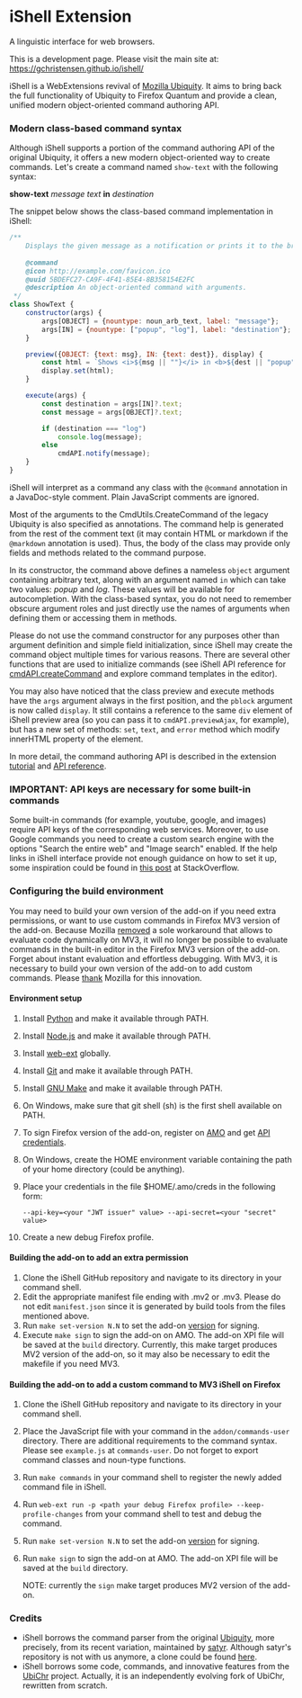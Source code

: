 # iShell Extension

A linguistic interface for web browsers.

This is a development page. Please visit the main site at: https://gchristensen.github.io/ishell/

iShell is a WebExtensions revival of [Mozilla Ubiquity](https://wiki.mozilla.org/Labs/Ubiquity).
It aims to bring back the full functionality of Ubiquity to Firefox Quantum and provide a clean, 
unified modern object-oriented command authoring API.

### Modern class-based command syntax

Although iShell supports a portion of the command authoring API of the original Ubiquity, 
it offers a new modern object-oriented way to create commands. Let's create a command
named `show-text` with the following syntax:

**show-text** *message text* **in** *destination*

The snippet below shows the class-based command implementation in iShell: 

```javascript
/**
    Displays the given message as a notification or prints it to the browser console.
 
    @command
    @icon http://example.com/favicon.ico
    @uuid 5BDEFC27-CA9F-4F41-85E4-8B358154E2FC
    @description An object-oriented command with arguments.
 */
class ShowText {
    constructor(args) {
        args[OBJECT] = {nountype: noun_arb_text, label: "message"};
        args[IN] = {nountype: ["popup", "log"], label: "destination"};
    }

    preview({OBJECT: {text: msg}, IN: {text: dest}}, display) {
        const html = `Shows <i>${msg || ""}</i> in <b>${dest || "popup"}</b>`;
        display.set(html);
    }

    execute(args) {
        const destination = args[IN]?.text;
        const message = args[OBJECT]?.text;

        if (destination === "log")
            console.log(message);
        else
            cmdAPI.notify(message);
    }
}
```


iShell will interpret as a command any class with the `@command` annotation in a JavaDoc-style comment.
Plain JavaScript comments are ignored.

Most of the arguments to the CmdUtils.CreateCommand of the legacy Ubiquity is also specified as
annotations. The command help is generated from the rest of the comment text (it
may contain HTML or markdown if the `@markdown` annotation is used). Thus, the
body of the class may provide only fields and methods related to the command
purpose.

In its constructor, the command above defines a nameless `object` argument
containing arbitrary text, along with an argument named `in` which can
take two values: *popup* and *log*. These values will be available for
autocompletion. With the class-based syntax, you do not need to remember
obscure argument roles and just directly use the names of arguments when
defining them or accessing them in methods. 

Please do not use the command constructor for any
purposes other than argument definition and simple field initialization, since
iShell may create the command object multiple times for various reasons. There
are several other functions that are used to initialize commands (see
iShell API reference for
[cmdAPI.createCommand](https://gchristensen.github.io/ishell/addon/ui/options/API.html#create-command)
and explore command templates in the editor).

You may also have noticed that the class preview and execute methods
have the `args` argument always in the first position, and the `pblock` argument is
now called `display`. It still contains a reference to the same `div` element of
iShell preview area (so you can pass it to `cmdAPI.previewAjax`, for example),
but has a new set of methods: `set`, `text`, and `error` method which modify
innerHTML property of the element.

In more detail, the command authoring API is described in the extension
[tutorial](https://gchristensen.github.io/ishell/addon/ui/options/tutorial.html) and
[API reference](https://gchristensen.github.io/ishell/addon/ui/options/API.html).

### IMPORTANT: API keys are necessary for some built-in commands

Some built-in commands (for example, youtube, google, and images) require API keys of
the corresponding web services. Moreover, to use Google commands you need to
create a custom search engine with the options "Search the entire web" and
"Image search" enabled. If the help links in iShell interface provide not enough
guidance on how to set it up, some inspiration could be found in [this
post](https://stackoverflow.com/questions/45899493/configuring-google-custom-search-to-work-like-google-search)
at StackOverflow.

### Configuring the build environment

You may need to build your own version of the add-on if you need extra permissions,
or want to use custom commands in Firefox MV3 version of the add-on.
Because Mozilla [removed](https://bugzilla.mozilla.org/show_bug.cgi?id=1789751) a sole
workaround that allows to evaluate code dynamically on MV3, it will no longer be possible to
evaluate commands in the built-in editor in the Firefox MV3 version of the add-on. Forget about instant
evaluation and effortless debugging. With MV3, it is necessary to build your own version of the add-on
to add custom commands. Please [thank](https://connect.mozilla.org/t5/ideas/add-an-about-config-switch-that-allows-users-to-customize-their/idi-p/32127) 
Mozilla for this innovation.

#### Environment setup

1. Install [Python](https://python.org) and make it available through PATH.
2. Install [Node.js](https://nodejs.org) and make it available through PATH.
3. Install [web-ext](https://github.com/mozilla/web-ext) globally.
4. Install [Git](https://git-scm.com/) and make it available through PATH.
5. Install [GNU Make](https://www.gnu.org/software/make/) and make it available through PATH.
6. On Windows, make sure that git shell (sh) is the first shell available on PATH.
7. To sign Firefox version of the add-on, register on [AMO](https://addons.mozilla.org) and get [API credentials](https://addons.mozilla.org/en-US/developers/addon/api/key/).
8. On Windows, create the HOME environment variable containing the path of your home directory (could be anything).
9. Place your credentials in the file $HOME/.amo/creds in the following form:
 
   `--api-key=<your "JWT issuer" value> --api-secret=<your "secret" value>`
10. Create a new debug Firefox profile.

#### Building the add-on to add an extra permission

1. Clone the iShell GitHub repository and navigate to its directory in your command shell.
2. Edit the appropriate manifest file ending with .mv2 or .mv3. Please do not edit `manifest.json`
   since it is generated by build tools from the files mentioned above.
3. Run `make set-version N.N` to set the add-on
   [version](https://developer.mozilla.org/en-US/docs/Mozilla/Add-ons/WebExtensions/manifest.json/version) for signing.
4. Execute `make sign` to sign the add-on on AMO. The add-on XPI file will be saved at the `build` directory.
   Currently, this make target produces MV2 version 
   of the add-on, so it may also be necessary to edit the makefile if you need MV3.

#### Building the add-on to add a custom command to MV3 iShell on Firefox

1. Clone the iShell GitHub repository and navigate to its directory in your command shell.
2. Place the JavaScript file with your command in the `addon/commands-user` directory. 
   There are additional requirements to the command syntax. 
   Please see `example.js` at `commands-user`. Do not forget to export command classes
   and noun-type functions.
3. Run `make commands` in your command shell to register the newly added command file in iShell. 
4. Run `web-ext run -p <path your debug Firefox profile> --keep-profile-changes` from
   your command shell to test and debug the command.
5. Run `make set-version N.N` to set the add-on 
   [version](https://developer.mozilla.org/en-US/docs/Mozilla/Add-ons/WebExtensions/manifest.json/version) for signing.
6. Run `make sign` to sign the add-on at AMO. The add-on XPI file will be saved at the `build` directory.
   
   NOTE: currently the `sign` make target produces MV2 version of the add-on. 

### Credits

* iShell borrows the command parser from the original 
  [Ubiquity](https://github.com/mozilla/ubiquity), more precisely, from its recent
  variation, maintained by [satyr](http://profile.hatena.ne.jp/murky-satyr/).
  Although satyr's repository is not with us anymore, a clone could be found
  [here](https://github.com/GChristensen/ubiquity).
* iShell borrows some code, commands, and innovative features from the 
  [UbiChr](https://github.com/rostok/ubichr) project. Actually, it is an 
  independently evolving fork of UbiChr, rewritten from scratch.
